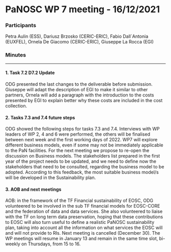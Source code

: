 PaNOSC WP 7 meeting - 16/12/2021
========================================================

### Participants 
Petra Aulin (ESS), Dariusz Brzosko (CERIC-ERIC), Fabio Dall´Antonia (EUXFEL), Ornela De Giacomo (CERIC-ERIC), Giuseppe La Rocca (EGI)

### Minutes
------

#### 1. Task 7.2 D7.2 Update
ODG presented the last changes to the deliverable before submission. Giuseppe will adapt the description of EGI to make it similar to other partners, Ornela will  add a paragraph with the introduction to the costs presented by EGI to explain better why these costs are included in the cost collection.

#### 2. Tasks 7.3 and 7.4 future steps
ODG showed the following steps for tasks 7.3 and 7.4. Interviews with WP leaders of WP 2, 4 and 6 were performed, the others will be finalised between next week and the first working days of 2022. WP7 will explore different business models, even if some may not be immediately applicable to the PaN facilities. For the next meeting we propose to re-open the discussion on Business models.
The stakeholders list prepared in the first year of the project needs to be updated, and we need to define now the stakeholders that need to be consulted, regarding the business model to be adopted. According to this feedback, the most suitable business model/s will be developed in the Sustainability plan.

#### 3.  AOB and next meetings
AOB: in the framework of the TF Financial sustainability of EOSC, ODG volunteered to be involved in the sub TF financial models for EOSC-CORE and the federation of data and data services. She also volunteered to liaise with the TF on long term data preservation, hoping that these contributions to EOSC will also turn useful to define a realistic PaNOSC sustainability plan, taking into account all the information on what services the EOSC will and will not provide to RIs.
Next meeting is cancelled (December 30). The WP meetings will resume in January 13 and remain in the same time slot, bi-weekly on Thursdays, from 15 to 16.
